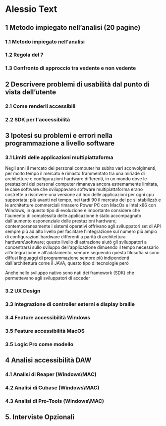 # Alessio Text

## 1 Metodo impiegato nell’analisi (20 pagine)
### 1.1 Metodo impiegato nell'analisi
### 1.2 Regola del 7
### 1.3 Confronto di approccio tra vedente e non vedente 

## 2 Descrivere problemi di usabilità dal punto di vista dell’utente
### 2.1 Come renderli accessibili
### 2.2 SDK per l'accessibilità

## 3 Ipotesi su problemi e errori nella programmazione a livello software
### 3.1 Limiti delle applicazioni multipiattaforma

Negli anni il mercato dei personal computer ha subito vari sconvolgimenti, per molto tempo il mercato è rimasto frammentato tra una miriade di architetture e configurazioni hardware differenti, in un mondo dove le prestazioni dei personal computer rimaneva ancora estremamente limitata, le case software che sviluppavano software multipiattaforma erano costrette a riscrivere una versione ad hoc delle applicazioni per ogni cpu supportata; più avanti nel tempo, nei tardi 90 il mercato del pc si stabilizzò e le architetture commerciali rimasero Power PC con MacOs e Intel x86 con Windows, in questo tipo di evoluzione è importante considere che l'aumento di complessità delle applicazione è stato accompagnato dall'aumento esponenziale delle prestazioni hardware; contemporaneamente i sistemi operativi offrivano agli sviluppatori set di API sempre più ad alto livello per facilitare l'integrazione sul numero più ampio di configurazioni hardware differenti a parità di architettura hardware\software; questo livello di astrazione aiutò gli sviluppatori a concentrarsi sullo sviluppo dell'applicazione dimuendo il tempo necessario all'integrazione e all'adatamento, sempre seguendo questa filosofia si sono diffusi linguaggi di programmazione sempre più indipendenti dall'architettura come il JAVA, questo tipo di tecnologie però 

Anche nello sviluppo nativo sono nati dei framework (SDK) che permettevano agli sviluppatori di acceder


### 3.2 UX Design
### 3.3 Integrazione di controller esterni e display braille
### 3.4 Feature accessibilità Windows
### 3.5 Feature accessibilità MacOS
### 3.5 Logic Pro come modello

## 4 Analisi accessibilità DAW
### 4.1 Analisi di Reaper (Windows\MAC)
### 4.2 Analisi di Cubase (Windows\MAC)
### 4.3 Analisi di Pro-Tools (Windows\MAC)

## 5. Interviste Opzionali

